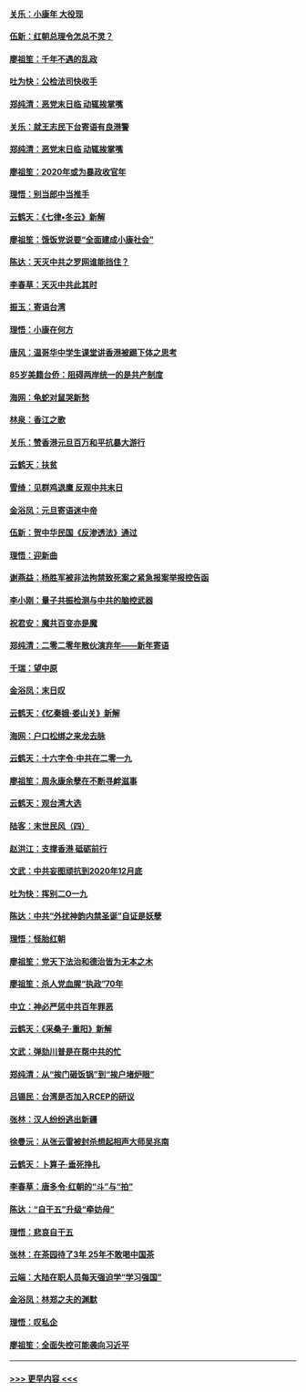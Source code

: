 #### [关乐：小康年 大役现](../pages/nsc993/n11774213.md?t=01081302) 
#### [伍新：红朝总理令怎总不灵？](../pages/nsc993/n11770813.md?t=01081302) 
#### [廖祖笙：千年不遇的乱政](../pages/nsc993/n11770373.md?t=01081302) 
#### [吐为快：公检法司快收手](../pages/nsc993/n11770359.md?t=01081302) 
#### [郑纯清：恶党末日临 动辄挨掌嘴](../pages/nsc993/n11769912.md?t=01081302) 
#### [关乐：就王志民下台寄语有良港警](../pages/nsc993/n11769903.md?t=01081302) 
#### [郑纯清：恶党末日临 动辄挨掌嘴](../pages/nsc993/n11769356.md?t=01081302) 
#### [廖祖笙：2020年或为暴政收官年](../pages/nsc993/n11768216.md?t=01081302) 
#### [理悟：别当郎中当推手](../pages/nsc993/n11768243.md?t=01081302) 
#### [云鹤天：《七律▪冬云》新解](../pages/nsc993/n11768204.md?t=01081302) 
#### [廖祖笙：饿饭党说要“全面建成小康社会”](../pages/nsc993/n11767482.md?t=01081302) 
#### [陈达：天灭中共之罗网谁能挡住？](../pages/nsc993/n11767465.md?t=01081302) 
#### [李春草：天灭中共此其时](../pages/nsc993/n11767452.md?t=01081302) 
#### [振玉：寄语台湾](../pages/nsc993/n11767432.md?t=01081302) 
#### [理悟：小康在何方](../pages/nsc993/n11767394.md?t=01081302) 
#### [唐风：温哥华中学生课堂讲香港被踢下体之思考](../pages/nsc993/n11766848.md?t=01081302) 
#### [85岁美籍台侨：阻碍两岸统一的是共产制度](../pages/nsc993/n11765043.md?t=01081302) 
#### [海网：龟蛇对鼠哭新愁](../pages/nsc993/n11764895.md?t=01081302) 
#### [林泉：香江之歌](../pages/nsc993/n11764415.md?t=01081302) 
#### [关乐：赞香港元旦百万和平抗暴大游行](../pages/nsc993/n11764382.md?t=01081302) 
#### [云鹤天：扶贫](../pages/nsc993/n11764245.md?t=01081302) 
#### [雪绮：见群鸡退鹰  反观中共末日](../pages/nsc993/n11762112.md?t=01081302) 
#### [金浴凤：元旦寄语迷中帝](../pages/nsc993/n11761788.md?t=01081302) 
#### [伍新：贺中华民国《反渗透法》通过](../pages/nsc993/n11761994.md?t=01081302) 
#### [理悟：迎新曲](../pages/nsc993/n11761152.md?t=01081302) 
#### [谢燕益：杨胜军被非法拘禁致死案之紧急报案举报控告函](../pages/nsc993/n11756134.md?t=01081302) 
#### [李小刚：量子共振检测与中共的脑控武器](../pages/nsc993/n11754518.md?t=01081302) 
#### [祝君安：魔共百变亦是魔](../pages/nsc993/n11754469.md?t=01081302) 
#### [郑纯清：二零二零年散伙演弃年——新年寄语](../pages/nsc993/n11754195.md?t=01081302) 
#### [千瑞：望中原](../pages/nsc993/n11754159.md?t=01081302) 
#### [金浴凤：末日叹](../pages/nsc993/n11752359.md?t=01081302) 
#### [云鹤天：《忆秦娥‧娄山关》新解](../pages/nsc993/n11752348.md?t=01081302) 
#### [海网：户口松绑之来龙去脉](../pages/nsc993/n11752328.md?t=01081302) 
#### [云鹤天：十六字令‧中共在二零一九](../pages/nsc993/n11752305.md?t=01081302) 
#### [廖祖笙：周永康余孽在不断寻衅滋事](../pages/nsc993/n11751013.md?t=01081302) 
#### [云鹤天：观台湾大选](../pages/nsc993/n11751007.md?t=01081302) 
#### [陆客：末世民风（四）](../pages/nsc993/n11749203.md?t=01081302) 
#### [赵洪江：支撑香港 砥砺前行](../pages/nsc993/n11748482.md?t=01081302) 
#### [文武：中共妄图顽抗到2020年12月底](../pages/nsc993/n11748446.md?t=01081302) 
#### [吐为快：挥别二O一九](../pages/nsc993/n11748411.md?t=01081302) 
#### [陈达：中共“外扰神韵内禁圣诞”自证是妖孽](../pages/nsc993/n11748226.md?t=01081302) 
#### [理悟：怪胎红朝](../pages/nsc993/n11748206.md?t=01081302) 
#### [廖祖笙：党天下法治和德治皆为无本之木](../pages/nsc993/n11748135.md?t=01081302) 
#### [廖祖笙：杀人党血腥“执政”70年](../pages/nsc993/n11745144.md?t=01081302) 
#### [中立：神必严惩中共百年罪恶](../pages/nsc993/n11744970.md?t=01081302) 
#### [云鹤天：《采桑子‧重阳》新解](../pages/nsc993/n11744948.md?t=01081302) 
#### [文武：弹劾川普是在帮中共的忙](../pages/nsc993/n11744758.md?t=01081302) 
#### [郑纯清：从“挨门砸饭锅”到“挨户堵炉眼”](../pages/nsc993/n11744745.md?t=01081302) 
#### [吕锡民：台湾是否加入RCEP的研议](../pages/nsc993/n11744701.md?t=01081302) 
#### [张林：汉人纷纷逃出新疆](../pages/nsc993/n11743530.md?t=01081302) 
#### [徐曼沅：从张云雷被封杀想起相声大师吴兆南](../pages/nsc993/n11741816.md?t=01081302) 
#### [云鹤天：卜算子‧垂死挣扎](../pages/nsc993/n11739956.md?t=01081302) 
#### [李春草：唐多令‧红朝的“斗”与“拍”](../pages/nsc993/n11739830.md?t=01081302) 
#### [陈达：“自干五”升级“牵妨母”](../pages/nsc993/n11739724.md?t=01081302) 
#### [理悟：悲哀自干五](../pages/nsc993/n11739547.md?t=01081302) 
#### [张林：在茶园待了3年 25年不敢喝中国茶](../pages/nsc993/n11739240.md?t=01081302) 
#### [云端：大陆在职人员每天强迫学“学习强国”](../pages/nsc993/n11738735.md?t=01081302) 
#### [金浴凤：林郑之夫的渊默](../pages/nsc993/n11737735.md?t=01081302) 
#### [理悟：叹私企](../pages/nsc993/n11737715.md?t=01081302) 
#### [廖祖笙：全面失控可能袭向习近平](../pages/nsc993/n11737704.md?t=01081302) 

----
#### [ >>> 更早内容 <<< ](../indexes/nsc993-earlier.md)
